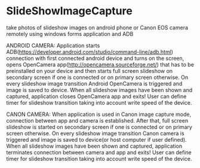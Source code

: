 # SlideShowImageCapture

take photos of slideshow images on android phone or Canon EOS camera remotely using windows forms application and ADB

ANDROID CAMERA:
Application starts ADB(https://developer.android.com/studio/command-line/adb.html) connection with first connected android device and turns on the screen, opens OpenCamera app(http://opencamera.sourceforge.net/) that has to be preinstalled on your device and then starts full screen slideshow on secondary screen if one is connected or on primary screen otherwise. On every slideshow image transition Android OpenCamera is triggered and image is saved to device. When all slideshow images have been shown and captured, application closes OpenCamera app and exits! User can define timer for slideshow transition taking into account write speed of the device.

CANON CAMERA:
When application is used in Canon image capture mode, connection between app and camera is established. After that, full screen slideshow is started on secondary screen if one is connected or on primary screen otherwise. On every slideshow image transition Canon camera is triggered and image is saved to device(or host computer if user defined). When all slideshow images have been shown and captured, application terminates connection between camera and app and exits! User can define timer for slideshow transition taking into account write speed of the device.
